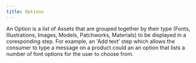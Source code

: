 ```yaml
---
title: Options
---
```


An Option is a list of Assets that are grouped together by their type (Fonts, Illustrations, Images, Models, Patchworks, Materials) to be displayed in a coresponding step. For example, an 'Add text' step which allows the consumer to type a message on a product could an an option that lists a number of font options for the user to choose from. 